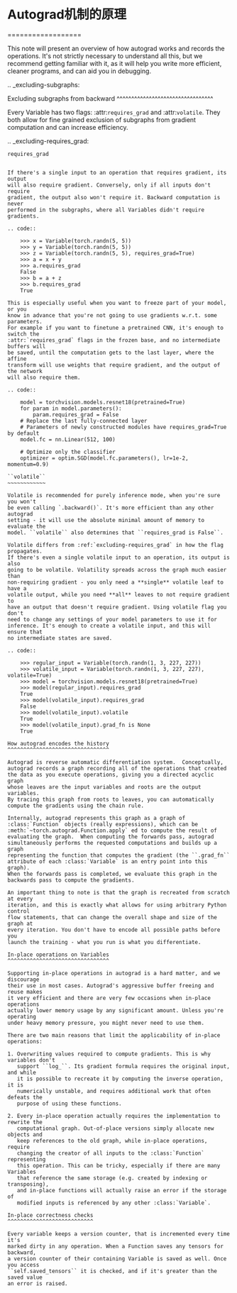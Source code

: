 # Autograd机制的原理
==================

This note will present an overview of how autograd works and records the
operations. It's not strictly necessary to understand all this, but we recommend
getting familiar with it, as it will help you write more efficient, cleaner
programs, and can aid you in debugging.

.. _excluding-subgraphs:

Excluding subgraphs from backward
^^^^^^^^^^^^^^^^^^^^^^^^^^^^^^^^^

Every Variable has two flags: :attr:`requires_grad` and :attr:`volatile`.
They both allow for fine grained exclusion of subgraphs from gradient
computation and can increase efficiency.

.. _excluding-requires_grad:

``requires_grad``
~~~~~~~~~~~~~~~~~

If there's a single input to an operation that requires gradient, its output
will also require gradient. Conversely, only if all inputs don't require
gradient, the output also won't require it. Backward computation is never
performed in the subgraphs, where all Variables didn't require gradients.

.. code::

    >>> x = Variable(torch.randn(5, 5))
    >>> y = Variable(torch.randn(5, 5))
    >>> z = Variable(torch.randn(5, 5), requires_grad=True)
    >>> a = x + y
    >>> a.requires_grad
    False
    >>> b = a + z
    >>> b.requires_grad
    True

This is especially useful when you want to freeze part of your model, or you
know in advance that you're not going to use gradients w.r.t. some parameters.
For example if you want to finetune a pretrained CNN, it's enough to switch the
:attr:`requires_grad` flags in the frozen base, and no intermediate buffers will
be saved, until the computation gets to the last layer, where the affine
transform will use weights that require gradient, and the output of the network
will also require them.

.. code::

    model = torchvision.models.resnet18(pretrained=True)
    for param in model.parameters():
        param.requires_grad = False
    # Replace the last fully-connected layer
    # Parameters of newly constructed modules have requires_grad=True by default
    model.fc = nn.Linear(512, 100)

    # Optimize only the classifier
    optimizer = optim.SGD(model.fc.parameters(), lr=1e-2, momentum=0.9)

``volatile``
~~~~~~~~~~~~

Volatile is recommended for purely inference mode, when you're sure you won't
be even calling `.backward()`. It's more efficient than any other autograd
setting - it will use the absolute minimal amount of memory to evaluate the
model. ``volatile`` also determines that ``requires_grad is False``.

Volatile differs from :ref:`excluding-requires_grad` in how the flag propagates.
If there's even a single volatile input to an operation, its output is also
going to be volatile. Volatility spreads across the graph much easier than
non-requiring gradient - you only need a **single** volatile leaf to have a
volatile output, while you need **all** leaves to not require gradient to
have an output that doesn't require gradient. Using volatile flag you don't
need to change any settings of your model parameters to use it for
inference. It's enough to create a volatile input, and this will ensure that
no intermediate states are saved.

.. code::

    >>> regular_input = Variable(torch.randn(1, 3, 227, 227))
    >>> volatile_input = Variable(torch.randn(1, 3, 227, 227), volatile=True)
    >>> model = torchvision.models.resnet18(pretrained=True)
    >>> model(regular_input).requires_grad
    True
    >>> model(volatile_input).requires_grad
    False
    >>> model(volatile_input).volatile
    True
    >>> model(volatile_input).grad_fn is None
    True

How autograd encodes the history
^^^^^^^^^^^^^^^^^^^^^^^^^^^^^^^^

Autograd is reverse automatic differentiation system.  Conceptually,
autograd records a graph recording all of the operations that created
the data as you execute operations, giving you a directed acyclic graph
whose leaves are the input variables and roots are the output variables.
By tracing this graph from roots to leaves, you can automatically
compute the gradients using the chain rule.

Internally, autograd represents this graph as a graph of
:class:`Function` objects (really expressions), which can be
:meth:`~torch.autograd.Function.apply` ed to compute the result of
evaluating the graph.  When computing the forwards pass, autograd
simultaneously performs the requested computations and builds up a graph
representing the function that computes the gradient (the ``.grad_fn``
attribute of each :class:`Variable` is an entry point into this graph).
When the forwards pass is completed, we evaluate this graph in the
backwards pass to compute the gradients.

An important thing to note is that the graph is recreated from scratch at every
iteration, and this is exactly what allows for using arbitrary Python control
flow statements, that can change the overall shape and size of the graph at
every iteration. You don't have to encode all possible paths before you
launch the training - what you run is what you differentiate.

In-place operations on Variables
^^^^^^^^^^^^^^^^^^^^^^^^^^^^^^^^

Supporting in-place operations in autograd is a hard matter, and we discourage
their use in most cases. Autograd's aggressive buffer freeing and reuse makes
it very efficient and there are very few occasions when in-place operations
actually lower memory usage by any significant amount. Unless you're operating
under heavy memory pressure, you might never need to use them.

There are two main reasons that limit the applicability of in-place operations:

1. Overwriting values required to compute gradients. This is why variables don't
   support ``log_``. Its gradient formula requires the original input, and while
   it is possible to recreate it by computing the inverse operation, it is
   numerically unstable, and requires additional work that often defeats the
   purpose of using these functions.

2. Every in-place operation actually requires the implementation to rewrite the
   computational graph. Out-of-place versions simply allocate new objects and
   keep references to the old graph, while in-place operations, require
   changing the creator of all inputs to the :class:`Function` representing
   this operation. This can be tricky, especially if there are many Variables
   that reference the same storage (e.g. created by indexing or transposing),
   and in-place functions will actually raise an error if the storage of
   modified inputs is referenced by any other :class:`Variable`.

In-place correctness checks
^^^^^^^^^^^^^^^^^^^^^^^^^^^

Every variable keeps a version counter, that is incremented every time it's
marked dirty in any operation. When a Function saves any tensors for backward,
a version counter of their containing Variable is saved as well. Once you access
``self.saved_tensors`` it is checked, and if it's greater than the saved value
an error is raised.